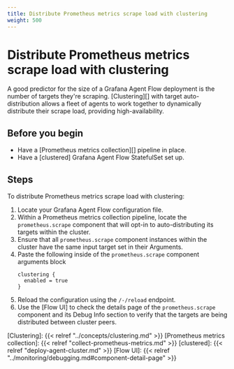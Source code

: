 ```yaml
---
title: Distribute Prometheus metrics scrape load with clustering
weight: 500
---
```



# Distribute Prometheus metrics scrape load with clustering

A good predictor for the size of a Grafana Agent Flow deployment is the number
of targets they're scraping. [Clustering][] with target auto-distribution
allows a fleet of agents to work together to dynamically distribute their
scrape load, providing high-availability.

## Before you begin

- Have a [Prometheus metrics collection][] pipeline in place.
- Have a [clustered] Grafana Agent Flow StatefulSet set up.

## Steps

To distribute Prometheus metrics scrape load with clustering:

1. Locate your Grafana Agent Flow configuration file.
1. Within a Prometheus metrics collection pipeline, locate the
   `prometheus.scrape` component that will opt-in to auto-distributing its
   targets within the cluster.
1. Ensure that all `prometheus.scrape` component instances within the cluster
   have the same input target set in their Arguments.
1. Paste the following inside of the `prometheus.scrape` component arguments block
    ```
    clustering {
      enabled = true
    }
    ```
1. Reload the configuration using the `/-/reload` endpoint.
1. Use the [Flow UI] to check the details page of the `prometheus.scrape`
   component and its Debug Info section to verify that the targets are being
distributed between cluster peers.

[Clustering]: {{< relref "../concepts/clustering.md" >}}
[Prometheus metrics collection]: {{< relref "collect-prometheus-metrics.md" >}}
[clustered]: {{< relref "deploy-agent-cluster.md" >}}
[Flow UI]: {{< relref "../monitoring/debugging.md#component-detail-page" >}}
